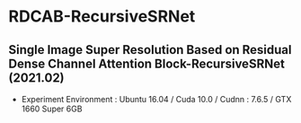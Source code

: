 # RDCAB-RecursiveSRNet

## Single Image Super Resolution Based on Residual Dense Channel Attention Block-RecursiveSRNet (2021.02)
* Experiment Environment : Ubuntu 16.04 / Cuda 10.0 / Cudnn : 7.6.5 / GTX 1660 Super 6GB


